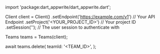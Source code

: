 import 'package:dart_appwrite/dart_appwrite.dart';

Client client = Client()
    .setEndpoint('https://example.com/v1') // Your API Endpoint
    .setProject('<YOUR_PROJECT_ID>') // Your project ID
    .setSession(''); // The user session to authenticate with

Teams teams = Teams(client);

await teams.delete(
    teamId: '<TEAM_ID>',
);
